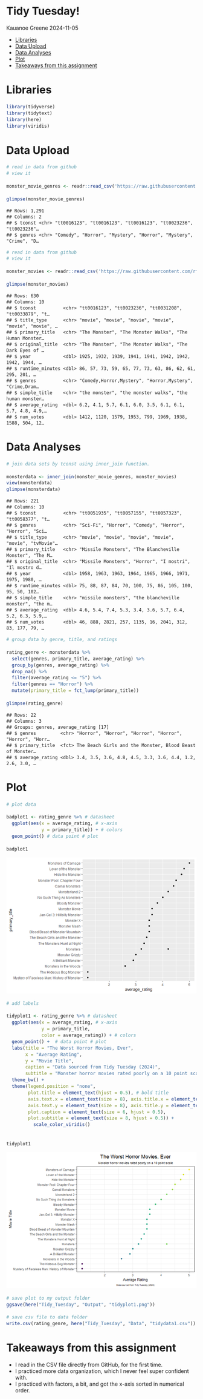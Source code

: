 Tidy Tuesday!
================
Kauanoe Greene
2024-11-05

- [Libraries](#libraries)
- [Data Upload](#data-upload)
- [Data Analyses](#data-analyses)
- [Plot](#plot)
- [Takeaways from this assignment](#takeaways-from-this-assignment)

# Libraries

``` r
library(tidyverse)
library(tidytext)
library(here)
library(viridis)
```

# Data Upload

``` r
# read in data from github
# view it

monster_movie_genres <- readr::read_csv('https://raw.githubusercontent.com/rfordatascience/tidytuesday/master/data/2024/2024-10-29/monster_movie_genres.csv')

glimpse(monster_movie_genres)
```

    ## Rows: 1,291
    ## Columns: 2
    ## $ tconst <chr> "tt0016123", "tt0016123", "tt0016123", "tt0023236", "tt0023236"…
    ## $ genres <chr> "Comedy", "Horror", "Mystery", "Horror", "Mystery", "Crime", "D…

``` r
# read in data from github
# view it

monster_movies <- readr::read_csv('https://raw.githubusercontent.com/rfordatascience/tidytuesday/master/data/2024/2024-10-29/monster_movies.csv')

glimpse(monster_movies)
```

    ## Rows: 630
    ## Columns: 10
    ## $ tconst          <chr> "tt0016123", "tt0023236", "tt0031208", "tt0033879", "t…
    ## $ title_type      <chr> "movie", "movie", "movie", "movie", "movie", "movie", …
    ## $ primary_title   <chr> "The Monster", "The Monster Walks", "The Human Monster…
    ## $ original_title  <chr> "The Monster", "The Monster Walks", "The Dark Eyes of …
    ## $ year            <dbl> 1925, 1932, 1939, 1941, 1941, 1942, 1942, 1942, 1944, …
    ## $ runtime_minutes <dbl> 86, 57, 73, 59, 65, 77, 73, 63, 86, 62, 61, 295, 201, …
    ## $ genres          <chr> "Comedy,Horror,Mystery", "Horror,Mystery", "Crime,Dram…
    ## $ simple_title    <chr> "the monster", "the monster walks", "the human monster…
    ## $ average_rating  <dbl> 6.2, 4.1, 5.7, 6.1, 6.0, 3.5, 6.1, 6.1, 5.7, 4.8, 4.9,…
    ## $ num_votes       <dbl> 1412, 1120, 1579, 1953, 799, 1969, 1938, 1588, 504, 12…

# Data Analyses

``` r
# join data sets by tconst using inner_join function.

monsterdata <- inner_join(monster_movie_genres, monster_movies)
view(monsterdata)
glimpse(monsterdata)
```

    ## Rows: 221
    ## Columns: 10
    ## $ tconst          <chr> "tt0051935", "tt0057155", "tt0057323", "tt0058377", "t…
    ## $ genres          <chr> "Sci-Fi", "Horror", "Comedy", "Horror", "Horror", "Sci…
    ## $ title_type      <chr> "movie", "movie", "movie", "movie", "movie", "tvMovie"…
    ## $ primary_title   <chr> "Missile Monsters", "The Blancheville Monster", "The M…
    ## $ original_title  <chr> "Missile Monsters", "Horror", "I mostri", "Il mostro d…
    ## $ year            <dbl> 1958, 1963, 1963, 1964, 1965, 1966, 1971, 1975, 1980, …
    ## $ runtime_minutes <dbl> 75, 88, 87, 84, 70, 100, 75, 86, 105, 100, 95, 50, 102…
    ## $ simple_title    <chr> "missile monsters", "the blancheville monster", "the m…
    ## $ average_rating  <dbl> 4.6, 5.4, 7.4, 5.3, 3.4, 3.6, 5.7, 6.4, 5.2, 6.3, 5.9,…
    ## $ num_votes       <dbl> 46, 888, 2821, 257, 1135, 16, 2041, 312, 83, 177, 79, …

``` r
# group data by genre, title, and ratings

rating_genre <- monsterdata %>% 
  select(genres, primary_title, average_rating) %>% 
  group_by(genres, average_rating) %>% 
  drop_na() %>% 
  filter(average_rating <= "5") %>% 
  filter(genres == "Horror") %>% 
  mutate(primary_title = fct_lump(primary_title))

glimpse(rating_genre)
```

    ## Rows: 22
    ## Columns: 3
    ## Groups: genres, average_rating [17]
    ## $ genres         <chr> "Horror", "Horror", "Horror", "Horror", "Horror", "Horr…
    ## $ primary_title  <fct> The Beach Girls and the Monster, Blood Beast of Monster…
    ## $ average_rating <dbl> 3.4, 3.5, 3.6, 4.8, 4.5, 3.3, 3.6, 4.4, 1.2, 2.6, 3.0, …

# Plot

``` r
# plot data

badplot1 <- rating_genre %>% # datasheet
  ggplot(aes(x = average_rating, # x-axis
             y = primary_title)) + # colors
  geom_point() # data point # plot
  
badplot1  
```

![](../Output/plotting-1.png)<!-- -->

``` r
# add labels

tidyplot1 <- rating_genre %>% # datasheet
  ggplot(aes(x = average_rating, # x-axis
             y = primary_title, 
             color = average_rating)) + # colors
  geom_point() +  # data point # plot
  labs(title = "The Worst Horror Movies, Ever", 
       x = "Average Rating", 
       y = "Movie Title", 
       caption = "Data sourced from Tidy Tuesday (2024)", 
       subtitle = "Monster horror movies rated poorly on a 10 point scale") + 
  theme_bw() + 
  theme(legend.position = "none", 
        plot.title = element_text(hjust = 0.5), # bold title
        axis.text.x = element_text(size = 8), axis.title.x = element_text(size = 10), # adjust x-axis labels
        axis.text.y = element_text(size = 8), axis.title.y = element_text(size = 10),   # adjust y-axis labels
        plot.caption = element_text(size = 6, hjust = 0.5),
        plot.subtitle = element_text(size = 8, hjust = 0.5)) + 
          scale_color_viridis()
  

tidyplot1
```

![](../Output/horrorplot-1.png)<!-- -->

``` r
# save plot to my output folder
ggsave(here("Tidy_Tuesday", "Output", "tidyplot1.png")) 

# save csv file to data folder
write.csv(rating_genre, here("Tidy_Tuesday", "Data", "tidydata1.csv"))
```

# Takeaways from this assignment

- I read in the CSV file directly from GitHub, for the first time.  
- I practiced more data organization, which I never feel super confident
  with.  
- I practiced with factors, a bit, and got the x-axis sorted in
  numerical order.
